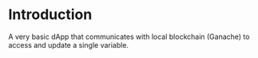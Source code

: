 # Introduction

A very basic dApp that communicates with local blockchain (Ganache) to access and update a single variable.
